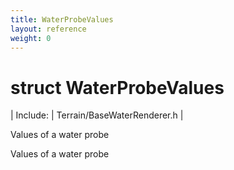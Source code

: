 ```yaml
---
title: WaterProbeValues
layout: reference
weight: 0
---
```

struct WaterProbeValues
===

| Include: | Terrain/BaseWaterRenderer.h |

Values of a water probe
  



Values of a water probe
  

